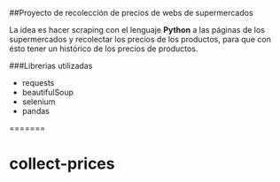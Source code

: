 ##Proyecto de recolección de precios de webs de supermercados

La idea es hacer scraping con el lenguaje **Python** a las páginas de los supermercados y recolectar los precios de los productos, 
para que con ésto tener un histórico de los precios de productos.

###Librerias utilizadas

- requests
- beautifulSoup
- selenium
- pandas

=======
# collect-prices